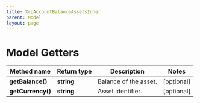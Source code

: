 ```yaml
---
title: XrpAccountBalanceAssetsInner
parent: Model
layout: page
---
```


# Model Getters

Method name | Return type | Description | Notes
------------ | ------------- | ------------- | -------------
**getBalance()** | **string** | Balance of the asset. | [optional]
**getCurrency()** | **string** | Asset identifier. | [optional]

